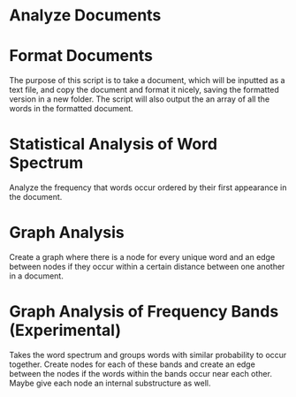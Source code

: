 # Analyze Documents


# Format Documents

The purpose of this script is to take a document, which will be inputted as a text file, and
copy the document and format it nicely, saving the formatted version in a new folder. The script
will also output the an array of all the words in the formatted document.

# Statistical Analysis of Word Spectrum

Analyze the frequency that words occur ordered by their first appearance in the document.

# Graph Analysis

Create a graph where there is a node for every unique word and an edge between nodes
if they occur within a certain distance between one another in a document.

# Graph Analysis of Frequency Bands (Experimental)

Takes the word spectrum and groups words with similar probability to occur together. Create
nodes for each of these bands and create an edge between the nodes if the words within the bands occur
near each other. Maybe give each node an internal substructure as well.
